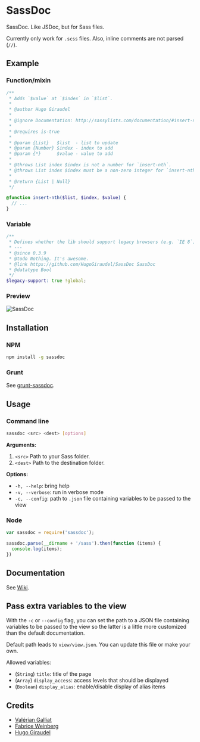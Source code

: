 # SassDoc

SassDoc. Like JSDoc, but for Sass files.

Currently only work for `.scss` files. Also, inline comments are not parsed (`//`).

## Example

### Function/mixin

```scss
/**
 * Adds `$value` at `$index` in `$list`.
 *
 * @author Hugo Giraudel
 *
 * @ignore Documentation: http://sassylists.com/documentation/#insert-nth
 *
 * @requires is-true
 *
 * @param {List}   $list  - list to update
 * @param {Number} $index - index to add
 * @param {*}      $value - value to add
 *
 * @throws List index $index is not a number for `insert-nth`.
 * @throws List index $index must be a non-zero integer for `insert-nth`.
 *
 * @return {List | Null}
 */

@function insert-nth($list, $index, $value) {
  // ...
}
```

### Variable

```scss
/**
 * Defines whether the lib should support legacy browsers (e.g. `IE 8`).
 * ---
 * @since 0.3.9
 * @todo Nothing. It's awesome.
 * @link https://github.com/HugoGiraudel/SassDoc SassDoc
 * @datatype Bool
 */
$legacy-support: true !global;
```

### Preview

![SassDoc](http://i.imgur.com/GnNo4HB.png)

## Installation

### NPM

```sh
npm install -g sassdoc
```

### Grunt

See [grunt-sassdoc](https://github.com/pascalduez/grunt-sassdoc).

## Usage

### Command line

```sh
sassdoc <src> <dest> [options]
```

**Arguments:**

1. `<src>` Path to your Sass folder.
1. `<dest>` Path to the destination folder.

**Options:**

* `-h, --help`: bring help
* `-v, --verbose`: run in verbose mode
* `-c, --config`: path to `.json` file containing variables to be passed to the view

### Node

```js
var sassdoc = require('sassdoc');

sassdoc.parse(__dirname + '/sass').then(function (items) {
  console.log(items);
})
```

## Documentation

See [Wiki](https://github.com/HugoGiraudel/SassDoc/wiki/Documentation).

## Pass extra variables to the view

With the `-c` or `--config` flag, you can set the path to a JSON file containing variables to be passed to the view so the latter is a little more customized than the default documentation. 

Default path leads to `view/view.json`. You can update this file or make your own.

Allowed variables:

* (`String`) `title`: title of the page
* (`Array`) `display_access`: access levels that should be displayed
* (`Boolean`) `display_alias`: enable/disable display of alias items

## Credits

* [Valérian Galliat](https://twitter.com/valeriangalliat)
* [Fabrice Weinberg](https://twitter.com/fweinb)
* [Hugo Giraudel](http://twitter.com/HugoGiraudel)